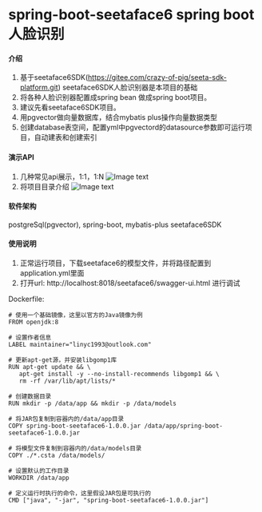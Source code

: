 # spring-boot-seetaface6 spring boot 人脸识别

#### 介绍

1.  基于seetaface6SDK(https://gitee.com/crazy-of-pig/seeta-sdk-platform.git)
    seetaface6SDK人脸识别器是本项目的基础
2.  将各种人脸识别器配置成spring bean 做成spring boot项目。
3.  建议先看seetaface6SDK项目。
4.  用pgvector做向量数据库，结合mybatis plus操作向量数据类型
5.  创建database表空间，配置yml中pgvectord的datasource参数即可运行项目，自动建表和创建索引

#### 演示API
1.  几种常见api展示，1:1，1:N
    ![Image text](https://gitee.com/crazy-of-pig/spring-boot-seetaface6/raw/master/img/api.png)
2.  将项目目录介绍
    ![Image text](https://gitee.com/crazy-of-pig/spring-boot-seetaface6/raw/master/img/menu.png)

#### 软件架构
postgreSql(pgvector), spring-boot, mybatis-plus
seetaface6SDK

#### 使用说明
1.  正常运行项目，下载seetaface6的模型文件，并将路径配置到application.yml里面
2.  打开url: http://localhost:8018/seetaface6/swagger-ui.html  进行调试


Dockerfile:
``` 
# 使用一个基础镜像，这里以官方的Java镜像为例
FROM openjdk:8

# 设置作者信息
LABEL maintainer="linyc1993@outlook.com"

# 更新apt-get源，并安装libgomp1库
RUN apt-get update && \
   apt-get install -y --no-install-recommends libgomp1 && \
   rm -rf /var/lib/apt/lists/*

# 创建数据目录
RUN mkdir -p /data/app && mkdir -p /data/models

# 将JAR包复制到容器内的/data/app目录
COPY spring-boot-seetaface6-1.0.0.jar /data/app/spring-boot-seetaface6-1.0.0.jar

# 将模型文件复制到容器内的/data/models目录
COPY ./*.csta /data/models/

# 设置默认的工作目录
WORKDIR /data/app

# 定义运行时执行的命令，这里假设JAR包是可执行的
CMD ["java", "-jar", "spring-boot-seetaface6-1.0.0.jar"]
```
